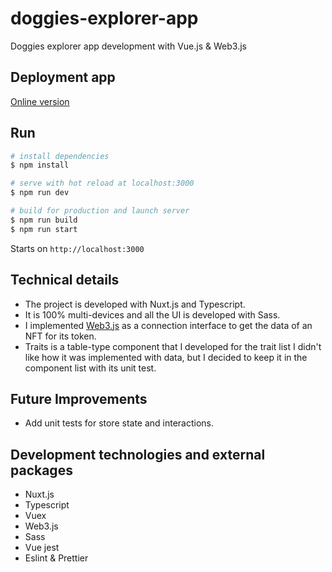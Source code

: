 # doggies-explorer-app

Doggies explorer app development with Vue.js & Web3.js

## Deployment app
[Online version](https://doggies-explorer-app.vercel.app/)

## Run

```bash
# install dependencies
$ npm install

# serve with hot reload at localhost:3000
$ npm run dev

# build for production and launch server
$ npm run build
$ npm run start
```

Starts on `http://localhost:3000`

## Technical details
- The project is developed with Nuxt.js and Typescript.
- It is 100% multi-devices and all the UI is developed with Sass.
- I implemented [Web3.js](https://web3js.readthedocs.io/en/v1.8.1/) as a connection interface to get the data of an NFT for its token.
- Traits is a table-type component that I developed for the trait list I didn't like how it was implemented with data, but I decided to keep it in the component list with its unit test.

## Future Improvements
- Add unit tests for store state and interactions.

## Development technologies and external packages

- Nuxt.js
- Typescript
- Vuex
- Web3.js
- Sass
- Vue jest 
- Eslint & Prettier
